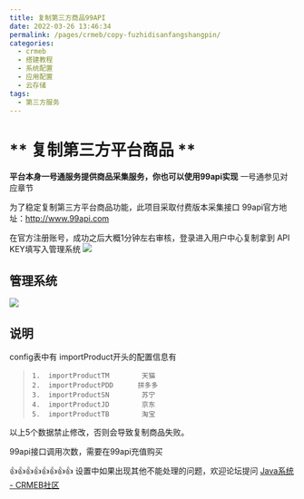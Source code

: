```yaml
---
title: 复制第三方商品99API
date: 2022-03-26 13:46:34
permalink: /pages/crmeb/copy-fuzhidisanfangshangpin/
categories:
  - crmeb
  - 搭建教程
  - 系统配置
  - 应用配置
  - 云存储
tags:
  - 第三方服务
---
```

# ** 复制第三方平台商品 **

**平台本身一号通服务提供商品采集服务，你也可以使用99api实现**
一号通参见对应章节

为了稳定复制第三方平台商品功能，此项目采取付费版本采集接口
99api官方地址：http://www.99api.com

在官方注册账号，成功之后大概1分钟左右审核，登录进入用户中心复制拿到 API KEY填写入管理系统
![](https://fastly.jsdelivr.net/gh/xbdazz/mypic/img/202112221643465.png)

## 管理系统

![](https://fastly.jsdelivr.net/gh/xbdazz/mypic/img/202112221643466.png)

## 说明
config表中有 importProduct开头的配置信息有
>     1.  importProductTM        天猫
>     2.  importProductPDD      拼多多
>     3.  importProductSN        苏宁
>     4.  importProductJD        京东
>     5.  importProductTB        淘宝

以上5个数据禁止修改，否则会导致复制商品失败。

99api接口调用次数，需要在99api充值购买

👍👍👍👍👍👍👍👍 设置中如果出现其他不能处理的问题，欢迎论坛提问 [Java系统 - CRMEB社区](https://q.crmeb.com/?categoryId=122&sequence=0)